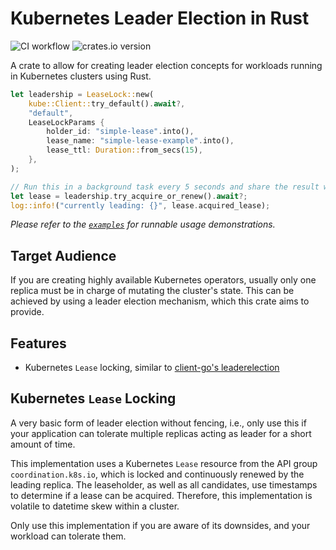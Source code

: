 # Kubernetes Leader Election in Rust

![CI workflow](https://github.com/hendrikmaus/kube-leader-election/actions/workflows/ci.yaml/badge.svg)
![crates.io version](https://img.shields.io/crates/v/kube-leader-election)

A crate to allow for creating leader election concepts for workloads running in Kubernetes clusters using Rust.

```rust
let leadership = LeaseLock::new(
    kube::Client::try_default().await?,
    "default",
    LeaseLockParams {
        holder_id: "simple-lease".into(),
        lease_name: "simple-lease-example".into(),
        lease_ttl: Duration::from_secs(15),
    },
);

// Run this in a background task every 5 seconds and share the result with the rest of your application; for example using Arc<AtomicBool>
let lease = leadership.try_acquire_or_renew().await?;
log::info!("currently leading: {}", lease.acquired_lease);
```

*Please refer to the [`examples`](./examples) for runnable usage demonstrations.*

## Target Audience

If you are creating highly available Kubernetes operators, usually only one replica must be in charge of mutating the cluster's state. This can be achieved by using a leader election mechanism, which this crate aims to provide.

## Features

- Kubernetes `Lease` locking, similar to [client-go's leaderelection](https://pkg.go.dev/k8s.io/client-go/tools/leaderelection)

## Kubernetes `Lease` Locking

A very basic form of leader election without fencing, i.e., only use this if your application can tolerate multiple replicas acting as leader for a short amount of time.

This implementation uses a Kubernetes `Lease` resource from the API group `coordination.k8s.io`, which is locked and continuously renewed by the leading replica. The leaseholder, as well as all candidates, use timestamps to determine if a lease can be acquired. Therefore, this implementation is volatile to datetime skew within a cluster.

Only use this implementation if you are aware of its downsides, and your workload can tolerate them.
